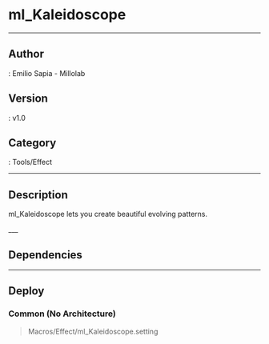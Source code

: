 # ml_Kaleidoscope
___

## Author
 : Emilio Sapia - Millolab

## Version
 : v1.0

## Category
 : Tools/Effect
___

## Description
<p>ml_Kaleidoscope lets you create beautiful evolving patterns.</p>___

## Dependencies


___

## Deploy

### Common (No Architecture)

> Macros/Effect/ml_Kaleidoscope.setting  

